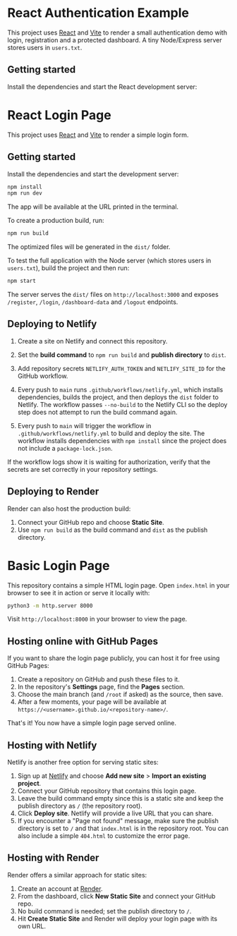 # React Authentication Example

This project uses [React](https://react.dev/) and [Vite](https://vitejs.dev/) to render a small authentication demo with login, registration and a protected dashboard. A tiny Node/Express server stores users in `users.txt`.

## Getting started

Install the dependencies and start the React development server:
# React Login Page

This project uses [React](https://react.dev/) and [Vite](https://vitejs.dev/) to render a simple login form.

## Getting started

Install the dependencies and start the development server:

```bash
npm install
npm run dev
```

The app will be available at the URL printed in the terminal.

To create a production build, run:

```bash
npm run build
```

The optimized files will be generated in the `dist/` folder.

To test the full application with the Node server (which stores users in
`users.txt`), build the project and then run:

```bash
npm start
```

The server serves the `dist/` files on `http://localhost:3000` and exposes
`/register`, `/login`, `/dashboard-data` and `/logout` endpoints.

## Deploying to Netlify

1. Create a site on Netlify and connect this repository.
2. Set the **build command** to `npm run build` and **publish directory** to `dist`.
3. Add repository secrets `NETLIFY_AUTH_TOKEN` and `NETLIFY_SITE_ID` for the GitHub workflow.
4. Every push to `main` runs `.github/workflows/netlify.yml`, which installs
   dependencies, builds the project, and then deploys the `dist` folder to
   Netlify. The workflow passes `--no-build` to the Netlify CLI so the deploy
   step does not attempt to run the build command again.

4. Every push to `main` will trigger the workflow in `.github/workflows/netlify.yml` to build and deploy the site.
   The workflow installs dependencies with `npm install` since the project does
   not include a `package-lock.json`.

If the workflow logs show it is waiting for authorization, verify that the secrets are set correctly in your repository settings.

## Deploying to Render

Render can also host the production build:

1. Connect your GitHub repo and choose **Static Site**.
2. Use `npm run build` as the build command and `dist` as the publish directory.


# Basic Login Page

This repository contains a simple HTML login page. Open `index.html` in your browser to see it in action or serve it locally with:

```bash
python3 -m http.server 8000
```

Visit `http://localhost:8000` in your browser to view the page.

## Hosting online with GitHub Pages

If you want to share the login page publicly, you can host it for free using GitHub Pages:

1. Create a repository on GitHub and push these files to it.
2. In the repository's **Settings** page, find the **Pages** section.
3. Choose the main branch (and `/root` if asked) as the source, then save.
4. After a few moments, your page will be available at `https://<username>.github.io/<repository-name>/`.

That's it! You now have a simple login page served online.

## Hosting with Netlify

Netlify is another free option for serving static sites:

1. Sign up at [Netlify](https://www.netlify.com/) and choose **Add new site** > **Import an existing project**.
2. Connect your GitHub repository that contains this login page.
3. Leave the build command empty since this is a static site and keep the publish directory as `/` (the repository root).
4. Click **Deploy site**. Netlify will provide a live URL that you can share.
5. If you encounter a "Page not found" message, make sure the publish directory is set to `/` and that `index.html` is in the repository root. You can also include a simple `404.html` to customize the error page.

## Hosting with Render

Render offers a similar approach for static sites:

1. Create an account at [Render](https://render.com/).
2. From the dashboard, click **New Static Site** and connect your GitHub repo.
3. No build command is needed; set the publish directory to `/`.
4. Hit **Create Static Site** and Render will deploy your login page with its own URL.
